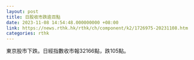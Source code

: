 ```yaml
---
layout: post
title: 日股收市跌逾百點
date: 2023-11-08 14:54:48.000000000 +08:00
link: https://news.rthk.hk/rthk/ch/component/k2/1726975-20231108.htm
categories: rthk
---
```


東京股市下跌。日經指數收市報32166點，跌105點。

